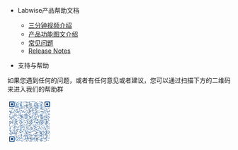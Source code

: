 - Labwise产品帮助文档 

    - [三分钟视频介绍](/quick_start.md)
    - [产品功能图文介绍](/feature_text.md)
    - [常见问题](/faq.md)
    - [Release Notes](/release_note.md)


- 支持与帮助

如果您遇到任何的问题，或者有任何意见或者建议，您可以通过扫描下方的二维码来进入我们的帮助群

<img src="./img_2.png" width = "100" height = "100" alt="图片名称" align=center />